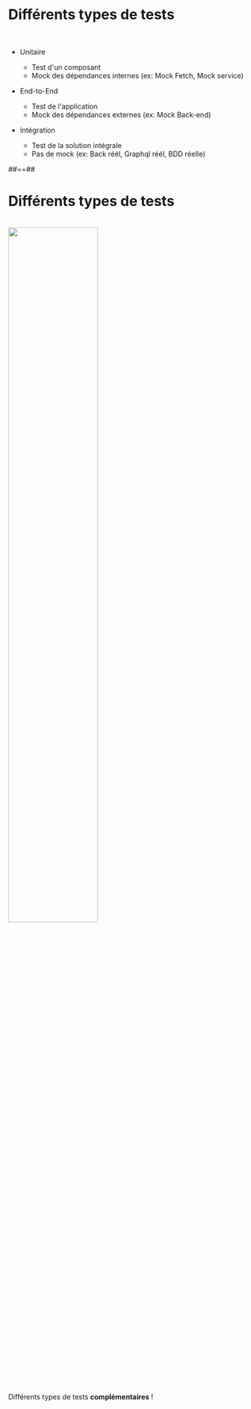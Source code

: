 # Différents types de tests

<br/>

 * Unitaire 
    * Test d'un composant
    * Mock des dépendances internes (ex: Mock Fetch, Mock service)

 * End-to-End
   * Test de l'application
   * Mock des dépendances externes (ex: Mock Back-end)

 * Intégration
   * Test de la solution intégrale
   * Pas de mock (ex: Back réél, Graphql réél, BDD réelle)

##==##

# Différents types de tests

<br/>
<img src="./assets/images/couverture-complexite.svg" style="height:60%"/>

Différents types de tests __complémentaires__ ! 
